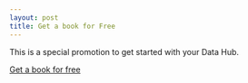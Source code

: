```yaml
---
layout: post
title: Get a book for Free
---
```


This is a special promotion to get started with your Data Hub.

<a href="https://leanpub.com/buildingandoperatingdatahubs/c/rqsN2duivns9">Get a book for free</a>
